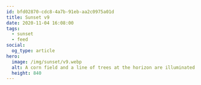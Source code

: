 ```yaml
---
id: bfd02870-cdc8-4a7b-91eb-aa2c0975a01d
title: Sunset v9
date: 2020-11-04 16:08:00
tags:
  - sunset
  - feed
social:
  og_type: article
hero:
  image: /img/sunset/v9.webp
  alt: A corn field and a line of trees at the horizon are illuminated by the last yellow-orange sunlight in a blueish sky with a few wooly clouds.
  height: 840
---
```

